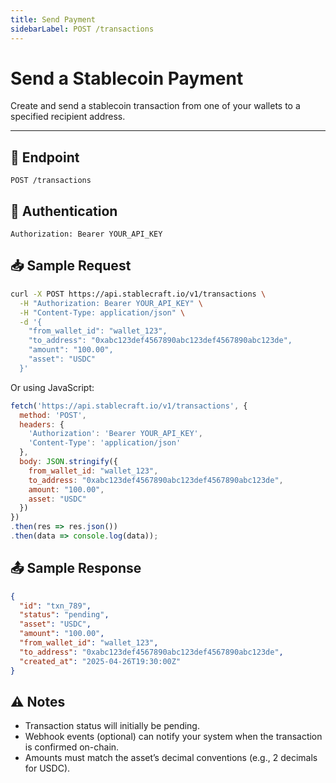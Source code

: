 ```yaml
---
title: Send Payment
sidebarLabel: POST /transactions
---
```


# Send a Stablecoin Payment

Create and send a stablecoin transaction from one of your wallets to a specified recipient address.

---

## 📄 Endpoint

```http
POST /transactions
```

## 🔐 Authentication

```http
Authorization: Bearer YOUR_API_KEY
```

## 📥 Sample Request

```bash
curl -X POST https://api.stablecraft.io/v1/transactions \
  -H "Authorization: Bearer YOUR_API_KEY" \
  -H "Content-Type: application/json" \
  -d '{
    "from_wallet_id": "wallet_123",
    "to_address": "0xabc123def4567890abc123def4567890abc123de",
    "amount": "100.00",
    "asset": "USDC"
  }'
```
Or using JavaScript:
```javascript
fetch('https://api.stablecraft.io/v1/transactions', {
  method: 'POST',
  headers: {
    'Authorization': 'Bearer YOUR_API_KEY',
    'Content-Type': 'application/json'
  },
  body: JSON.stringify({
    from_wallet_id: "wallet_123",
    to_address: "0xabc123def4567890abc123def4567890abc123de",
    amount: "100.00",
    asset: "USDC"
  })
})
.then(res => res.json())
.then(data => console.log(data));
```

## 📤 Sample Response

```json
{
  "id": "txn_789",
  "status": "pending",
  "asset": "USDC",
  "amount": "100.00",
  "from_wallet_id": "wallet_123",
  "to_address": "0xabc123def4567890abc123def4567890abc123de",
  "created_at": "2025-04-26T19:30:00Z"
}
```

## ⚠️ Notes

- Transaction status will initially be pending.
- Webhook events (optional) can notify your system when the transaction is confirmed on-chain.
- Amounts must match the asset’s decimal conventions (e.g., 2 decimals for USDC).
